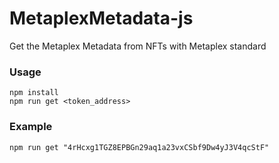 # MetaplexMetadata-js
Get the Metaplex Metadata from NFTs with Metaplex standard 

### Usage
```
npm install
npm run get <token_address> 
```

### Example
```
npm run get "4rHcxg1TGZ8EPBGn29aq1a23vxCSbf9Dw4yJ3V4qcStF"
```
